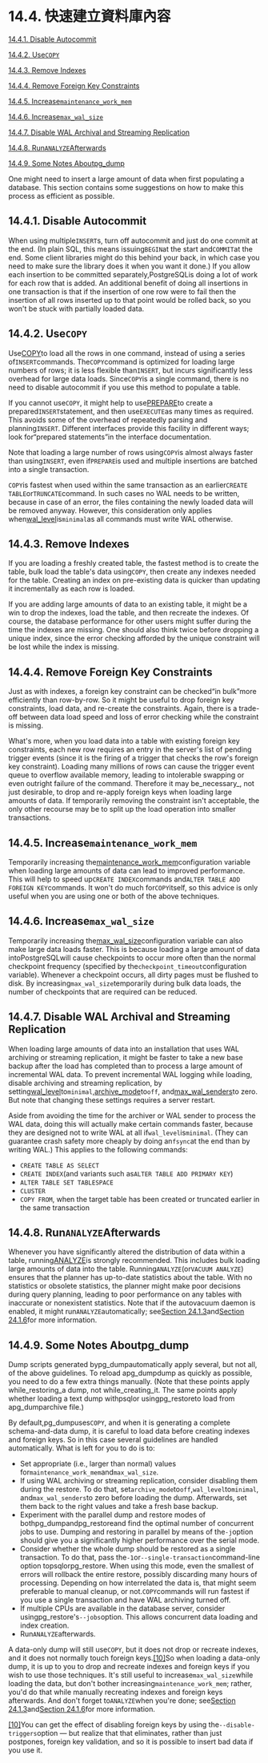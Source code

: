 # 14.4. 快速建立資料庫內容

[14.4.1. Disable Autocommit](https://www.postgresql.org/docs/10/static/populate.html#disable-autocommit)

[14.4.2. Use`COPY`](https://www.postgresql.org/docs/10/static/populate.html#populate-copy-from)

[14.4.3. Remove Indexes](https://www.postgresql.org/docs/10/static/populate.html#populate-rm-indexes)

[14.4.4. Remove Foreign Key Constraints](https://www.postgresql.org/docs/10/static/populate.html#populate-rm-fkeys)

[14.4.5. Increase`maintenance_work_mem`](https://www.postgresql.org/docs/10/static/populate.html#populate-work-mem)

[14.4.6. Increase`max_wal_size`](https://www.postgresql.org/docs/10/static/populate.html#populate-max-wal-size)

[14.4.7. Disable WAL Archival and Streaming Replication](https://www.postgresql.org/docs/10/static/populate.html#populate-pitr)

[14.4.8. Run`ANALYZE`Afterwards](https://www.postgresql.org/docs/10/static/populate.html#populate-analyze)

[14.4.9. Some Notes Aboutpg\_dump](https://www.postgresql.org/docs/10/static/populate.html#populate-pg-dump)

One might need to insert a large amount of data when first populating a database. This section contains some suggestions on how to make this process as efficient as possible.

## 14.4.1. Disable Autocommit

When using multiple`INSERT`s, turn off autocommit and just do one commit at the end. \(In plain SQL, this means issuing`BEGIN`at the start and`COMMIT`at the end. Some client libraries might do this behind your back, in which case you need to make sure the library does it when you want it done.\) If you allow each insertion to be committed separately,PostgreSQLis doing a lot of work for each row that is added. An additional benefit of doing all insertions in one transaction is that if the insertion of one row were to fail then the insertion of all rows inserted up to that point would be rolled back, so you won't be stuck with partially loaded data.

## 14.4.2. Use`COPY`

Use[COPY](https://www.postgresql.org/docs/10/static/sql-copy.html)to load all the rows in one command, instead of using a series of`INSERT`commands. The`COPY`command is optimized for loading large numbers of rows; it is less flexible than`INSERT`, but incurs significantly less overhead for large data loads. Since`COPY`is a single command, there is no need to disable autocommit if you use this method to populate a table.

If you cannot use`COPY`, it might help to use[PREPARE](https://www.postgresql.org/docs/10/static/sql-prepare.html)to create a prepared`INSERT`statement, and then use`EXECUTE`as many times as required. This avoids some of the overhead of repeatedly parsing and planning`INSERT`. Different interfaces provide this facility in different ways; look for“prepared statements”in the interface documentation.

Note that loading a large number of rows using`COPY`is almost always faster than using`INSERT`, even if`PREPARE`is used and multiple insertions are batched into a single transaction.

`COPY`is fastest when used within the same transaction as an earlier`CREATE TABLE`or`TRUNCATE`command. In such cases no WAL needs to be written, because in case of an error, the files containing the newly loaded data will be removed anyway. However, this consideration only applies when[wal\_level](https://www.postgresql.org/docs/10/static/runtime-config-wal.html#guc-wal-level)is`minimal`as all commands must write WAL otherwise.

## 14.4.3. Remove Indexes

If you are loading a freshly created table, the fastest method is to create the table, bulk load the table's data using`COPY`, then create any indexes needed for the table. Creating an index on pre-existing data is quicker than updating it incrementally as each row is loaded.

If you are adding large amounts of data to an existing table, it might be a win to drop the indexes, load the table, and then recreate the indexes. Of course, the database performance for other users might suffer during the time the indexes are missing. One should also think twice before dropping a unique index, since the error checking afforded by the unique constraint will be lost while the index is missing.

## 14.4.4. Remove Foreign Key Constraints

Just as with indexes, a foreign key constraint can be checked“in bulk”more efficiently than row-by-row. So it might be useful to drop foreign key constraints, load data, and re-create the constraints. Again, there is a trade-off between data load speed and loss of error checking while the constraint is missing.

What's more, when you load data into a table with existing foreign key constraints, each new row requires an entry in the server's list of pending trigger events \(since it is the firing of a trigger that checks the row's foreign key constraint\). Loading many millions of rows can cause the trigger event queue to overflow available memory, leading to intolerable swapping or even outright failure of the command. Therefore it may be_necessary_, not just desirable, to drop and re-apply foreign keys when loading large amounts of data. If temporarily removing the constraint isn't acceptable, the only other recourse may be to split up the load operation into smaller transactions.

## 14.4.5. Increase`maintenance_work_mem`

Temporarily increasing the[maintenance\_work\_mem](https://www.postgresql.org/docs/10/static/runtime-config-resource.html#guc-maintenance-work-mem)configuration variable when loading large amounts of data can lead to improved performance. This will help to speed up`CREATE INDEX`commands and`ALTER TABLE ADD FOREIGN KEY`commands. It won't do much for`COPY`itself, so this advice is only useful when you are using one or both of the above techniques.

## 14.4.6. Increase`max_wal_size`

Temporarily increasing the[max\_wal\_size](https://www.postgresql.org/docs/10/static/runtime-config-wal.html#guc-max-wal-size)configuration variable can also make large data loads faster. This is because loading a large amount of data intoPostgreSQLwill cause checkpoints to occur more often than the normal checkpoint frequency \(specified by the`checkpoint_timeout`configuration variable\). Whenever a checkpoint occurs, all dirty pages must be flushed to disk. By increasing`max_wal_size`temporarily during bulk data loads, the number of checkpoints that are required can be reduced.

## 14.4.7. Disable WAL Archival and Streaming Replication

When loading large amounts of data into an installation that uses WAL archiving or streaming replication, it might be faster to take a new base backup after the load has completed than to process a large amount of incremental WAL data. To prevent incremental WAL logging while loading, disable archiving and streaming replication, by setting[wal\_level](https://www.postgresql.org/docs/10/static/runtime-config-wal.html#guc-wal-level)to`minimal`,[archive\_mode](https://www.postgresql.org/docs/10/static/runtime-config-wal.html#guc-archive-mode)to`off`, and[max\_wal\_senders](https://www.postgresql.org/docs/10/static/runtime-config-replication.html#guc-max-wal-senders)to zero. But note that changing these settings requires a server restart.

Aside from avoiding the time for the archiver or WAL sender to process the WAL data, doing this will actually make certain commands faster, because they are designed not to write WAL at all if`wal_level`is`minimal`. \(They can guarantee crash safety more cheaply by doing an`fsync`at the end than by writing WAL.\) This applies to the following commands:

* `CREATE TABLE AS SELECT`
* `CREATE INDEX`\(and variants such as`ALTER TABLE ADD PRIMARY KEY`\)
* `ALTER TABLE SET TABLESPACE`
* `CLUSTER`
* `COPY FROM`, when the target table has been created or truncated earlier in the same transaction

## 14.4.8. Run`ANALYZE`Afterwards

Whenever you have significantly altered the distribution of data within a table, running[ANALYZE](https://www.postgresql.org/docs/10/static/sql-analyze.html)is strongly recommended. This includes bulk loading large amounts of data into the table. Running`ANALYZE`\(or`VACUUM ANALYZE`\) ensures that the planner has up-to-date statistics about the table. With no statistics or obsolete statistics, the planner might make poor decisions during query planning, leading to poor performance on any tables with inaccurate or nonexistent statistics. Note that if the autovacuum daemon is enabled, it might run`ANALYZE`automatically; see[Section 24.1.3](https://www.postgresql.org/docs/10/static/routine-vacuuming.html#vacuum-for-statistics)and[Section 24.1.6](https://www.postgresql.org/docs/10/static/routine-vacuuming.html#autovacuum)for more information.

## 14.4.9. Some Notes Aboutpg\_dump

Dump scripts generated bypg\_dumpautomatically apply several, but not all, of the above guidelines. To reload apg\_dumpdump as quickly as possible, you need to do a few extra things manually. \(Note that these points apply while\_restoring\_a dump, not while\_creating\_it. The same points apply whether loading a text dump withpsqlor usingpg\_restoreto load from apg\_dumparchive file.\)

By default,pg\_dumpuses`COPY`, and when it is generating a complete schema-and-data dump, it is careful to load data before creating indexes and foreign keys. So in this case several guidelines are handled automatically. What is left for you to do is to:

* Set appropriate \(i.e., larger than normal\) values for`maintenance_work_mem`and`max_wal_size`.
* If using WAL archiving or streaming replication, consider disabling them during the restore. To do that, set`archive_mode`to`off`,`wal_level`to`minimal`, and`max_wal_senders`to zero before loading the dump. Afterwards, set them back to the right values and take a fresh base backup.
* Experiment with the parallel dump and restore modes of bothpg\_dumpandpg\_restoreand find the optimal number of concurrent jobs to use. Dumping and restoring in parallel by means of the`-j`option should give you a significantly higher performance over the serial mode.
* Consider whether the whole dump should be restored as a single transaction. To do that, pass the`-1`or`--single-transaction`command-line option topsqlorpg\_restore. When using this mode, even the smallest of errors will rollback the entire restore, possibly discarding many hours of processing. Depending on how interrelated the data is, that might seem preferable to manual cleanup, or not.`COPY`commands will run fastest if you use a single transaction and have WAL archiving turned off.
* If multiple CPUs are available in the database server, consider usingpg\_restore's`--jobs`option. This allows concurrent data loading and index creation.
* Run`ANALYZE`afterwards.

A data-only dump will still use`COPY`, but it does not drop or recreate indexes, and it does not normally touch foreign keys.[\[10\]](https://www.postgresql.org/docs/10/static/populate.html#ftn.idm46249847208416)So when loading a data-only dump, it is up to you to drop and recreate indexes and foreign keys if you wish to use those techniques. It's still useful to increase`max_wal_size`while loading the data, but don't bother increasing`maintenance_work_mem`; rather, you'd do that while manually recreating indexes and foreign keys afterwards. And don't forget to`ANALYZE`when you're done; see[Section 24.1.3](https://www.postgresql.org/docs/10/static/routine-vacuuming.html#vacuum-for-statistics)and[Section 24.1.6](https://www.postgresql.org/docs/10/static/routine-vacuuming.html#autovacuum)for more information.

[\[10\]](https://www.postgresql.org/docs/10/static/populate.html#idm46249847208416)You can get the effect of disabling foreign keys by using the`--disable-triggers`option — but realize that that eliminates, rather than just postpones, foreign key validation, and so it is possible to insert bad data if you use it.

